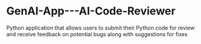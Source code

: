 # GenAI-App---AI-Code-Reviewer
Python application that allows users to submit their Python code for review and receive feedback on potential bugs along with suggestions for fixes
